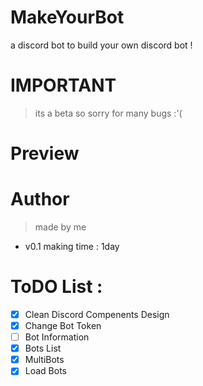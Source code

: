 # MakeYourBot
a discord bot to build your own discord bot !

# IMPORTANT

> its a beta so sorry for many bugs :'(

# Preview

# Author

> made by me

- v0.1 making time : 1day

# ToDO List :

- [X] Clean Discord Compenents Design
- [X] Change Bot Token
- [ ] Bot Information
- [X] Bots List
- [X] MultiBots
- [X] Load Bots
